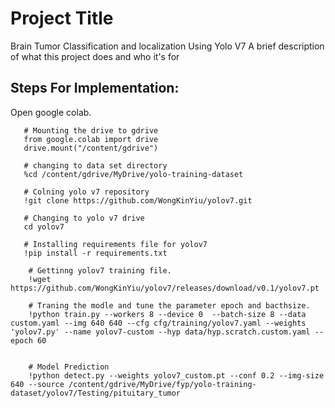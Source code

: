 # Project Title
Brain Tumor Classification and localization Using Yolo V7
A brief description of what this project does and who it's for

## Steps For Implementation:
Open google colab.
       
       # Mounting the drive to gdrive 
       from google.colab import drive 
       drive.mount("/content/gdrive")

       # changing to data set directory      
       %cd /content/gdrive/MyDrive/yolo-training-dataset

       # Colning yolo v7 repository 
       !git clone https://github.com/WongKinYiu/yolov7.git
       
       # Changing to yolo v7 drive
       cd yolov7
       
       # Installing requirements file for yolov7
       !pip install -r requirements.txt

        # Gettinng yolov7 training file.
        !wget https://github.com/WongKinYiu/yolov7/releases/download/v0.1/yolov7.pt

        # Traning the modle and tune the parameter epoch and bacthsize.
        !python train.py --workers 8 --device 0  --batch-size 8 --data custom.yaml --img 640 640 --cfg cfg/training/yolov7.yaml --weights 'yolov7.py' --name yolov7-custom --hyp data/hyp.scratch.custom.yaml --epoch 60


        # Model Prediction
        !python detect.py --weights yolov7_custom.pt --conf 0.2 --img-size 640 --source /content/gdrive/MyDrive/fyp/yolo-training-dataset/yolov7/Testing/pituitary_tumor
